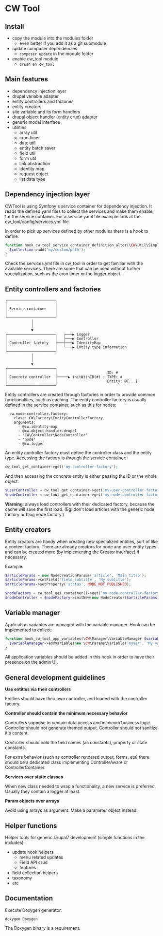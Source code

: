 CW Tool
=======

Install
-------


* copy the module into the modules folder
    * even better if you add it as a git submodule
* update composer dependencies:
    * ```composer update``` in the module folder
* enable cw_tool module
    * ```drush en cw_tool```


Main features
-------------


* dependency injection layer
* drupal variable adapter
* entity controllers and factories
* entity creators
* site variable and its form handlers
* drupal object handler (entity crud) adapter
* generic model interface
* utilities
    * array util
    * cron timer
    * date util
    * entity batch saver
    * field util
    * form util
    * link abstraction
    * identity map
    * request object
    * list data type


Dependency injection layer
--------------------------


CWTool is using Symfony's service container for dependency injection. It reads the defined yaml files to collect the services and make them enable for the service container. For a service yaml file example look at the cw_tool/config/services.yml file.

In order to pick up services defined by other modules there is a hook to define:

```php
function hook_cw_tool_service_container_definition_alter(\CW\Util\SimpleList $collection) {
  $collection->add('my/custom/path');
}
```

Check the services.yml file in cw_tool in order to get familiar with the available services. There are some that can be used without further specialization, such as the cron timer or the logger object.


Entity controllers and factories
--------------------------------


```
┌──────────────────────┐
│                      │
│ Service container    │
│                      │
└──────────────────────┘
            │
            │
            ▼
┌──────────────────────┐   ┌───▶ Logger
│                      │   ├───▶ Controller
│ Controller factory   ├───┼───▶ IdentityMap
│                      │   └───▶ Entity type information
└──────────────────────┘
            │
            │
            ▼
┌──────────────────────┐
│                      │                       ID: #
│ Concrete controller  │─────▶ initWithID(#) : TYPE: #
│                      │                       Entity: @{...}
└──────────────────────┘
```

Entity controllers are created through factories in order to provide common functionalities, such as caching. The entity controller factory is usually defined in the service container, such as this for nodes:

```
  cw.node-controller.factory:
    class: CW\Factory\EntityControllerFactory
    arguments:
      - @cw.identity-map
      - @cw.object-handler.drupal
      - 'CW\Controller\NodeController'
      - 'node'
      - @cw.logger
```

An entity controller factory must define the controller class and the entity type. Accessing the factory is through the service container:

```php
cw_tool_get_container->get('my-controller-factory');
```

And then accessing the concrete entity is either passing the ID or the whole object:

```php
$userController = cw_tool_get_container->get('my-user-controller-factory')->initWithId(123);
$nodeController = cw_tool_get_container->get('my-node-controller-factory')->initWithEntity($node);
```

**Warning**: always load controllers with their dedicated factory, because the cache will save the first load. (Eg: don't load articles with the generic node factory or blog node factory.)


Entity creators
---------------


Entity creators are handy when creating new specialized entities, sort of like a content factory. There are already creators for node and user entity types and can be created more (by implementing the Creator interface) if necessary.

Example:

```php
$articleParams = new NodeCreationParams('article', 'Main title');
$articleParams->setField('field_subtitle', 'My subtitle');
$articleParams->setProperty('status', NODE_NOT_PUBLISHED);

$nodeFactory = cw_tool_get_container()->get('my-node-controller-factory');
$nodeController = $nodeFactory->initNew(new NodeCreator($articleParams));
```


Variable manager
----------------


Application variables are managed with the variable manager. Hook can be implemented to collect:

```php
function hook_cw_tool_app_variables(\CW\Manager\VariableManager $variableManager) {
  $variableManager->addVariable(new \CW\Params\Variable('myVar', 'My variable'));
}
```

All application variables should be added in this hook in order to have their presence on the admin UI.


General development guidelines
------------------------------


**Use entities via their controllers**

Entities should have their own controller, and loaded with the controller factory.

**Controller should contain the minimum necessary behavior**

Controllers suppose to contain data access and minimum business logic. Controller should not generate themed output. Controller should not sanitize it's content.

Controller should hold the field names (as constants), property or state constants.

For extra behavior (such as controller rendered output, forms, ets) there should be a dedicated class implementing ControllerAware or ControllerContainer.

**Services over static classes**

When new class needed to wrap a functionality, a new service is preferred. Usually they contain a logger at least.

**Param objects over arrays**

Avoid using arrays as argument. Make a parameter object instead.


Helper functions
----------------

Helper tools for generic Drupal7 development (simple functions in the includes):

* update hook helpers
    * menu related updates
    * Field API crud
    * features
* field collection helpers
* taxonomy
* etc


Documentation
-------------

Execute Doxygen generator:

```doxygen Doxygen```

The Doxygen binary is a requirement.
